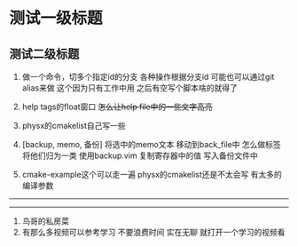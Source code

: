 # 测试一级标题
## 测试二级标题
1. 做一个命令，切多个指定id的分支 各种操作根据分支id
    可能也可以通过git alias来做
    这个因为只有工作中用 之后有空写个脚本啥的就得了

2. help tags的float窗口  ~~怎么让help file中的一些文字高亮~~

3. physx的cmakelist自己写一些

4. [backup, memo, 备份] 将选中的memo文本 移动到back_file中 怎么做标签 将他们归为一类
   使用backup.vim 复制寄存器中的值 写入备份文件中

5. cmake-example这个可以走一遍 physx的cmakelist还是不太会写 有太多的编译参数

-----------------------------------------------------------------------------
--- 
1. 鸟哥的私房菜
5. 有那么多视频可以参考学习 不要浪费时间 实在无聊 就打开一个学习的视频看

